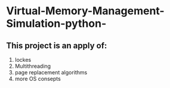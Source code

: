 # Virtual-Memory-Management-Simulation-python-
## This project is an apply of:
1. lockes
2. Multithreading
3. page replacement algorithms
4. more OS consepts
